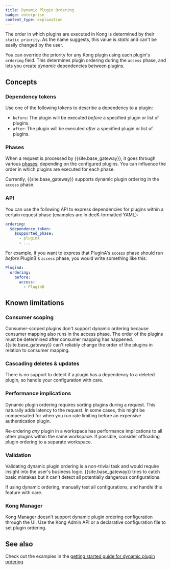 ```yaml
---
title: Dynamic Plugin Ordering
badge: enterprise
content_type: explanation
---
```


The order in which plugins are executed in Kong is determined by their
`static priority`. As the name suggests, this value is _static_ and can't be
 easily changed by the user.

You can override the priority for any Kong plugin using each plugin's
`ordering` field. This determines plugin ordering during the `access` phase,
and lets you create _dynamic_ dependencies between plugins.

## Concepts

### Dependency tokens

Use one of the following tokens to describe a dependency to a plugin:

* `before`: The plugin will be executed _before_ a specified plugin or list of plugins.
* `after`: The plugin will be executed _after_ a specified plugin or list of plugins.

### Phases

When a request is processed by {{site.base_gateway}}, it goes through various
[phases](/gateway/latest/plugin-development/custom-logic/#available-contexts),
depending on the configured plugins. You can influence the order in which
plugins are executed for each phase.

Currently, {{site.base_gateway}} supports dynamic plugin ordering in the
`access` phase.

### API

You can use the following API to express dependencies for plugins within a
certain request phase (examples are in decK-formatted YAML):

```yaml
ordering:
  $dependency_token:
    $supported_phase:
      - pluginA
      - ...
```

For example, if you want to express that PluginA's `access` phase should
run _before_ PluginB's `access` phase, you would write something like this:

```yaml
PluginA:
  ordering:
    before:
      access:
        - PluginB
```

## Known limitations

### Consumer scoping

Consumer-scoped plugins don't support dynamic ordering because consumer mapping
also runs in the access phase. The order of the plugins must be determined
after consumer mapping has happened. {{site.base_gateway}} can't reliably
change the order of the plugins in relation to consumer mapping.

### Cascading deletes & updates

There is no support to detect if a plugin has a dependency to
a deleted plugin, so handle your configuration with care.

### Performance implications

Dynamic plugin ordering requires sorting plugins during a request. This naturally
adds latency to the request. In some cases, this might be compensated for when
you run rate limiting before an expensive authentication plugin.

Re-ordering _any_ plugin in a workspace has performance implications to all
other plugins within the same workspace. If possible, consider offloading plugin
ordering to a separate workspace.

### Validation

Validating dynamic plugin ordering is a non-trivial task and would require
insight into the user's business logic. {{site.base_gateway}} tries to catch
basic mistakes but it can't detect all potentially dangerous configurations.

If using dynamic ordering, manually test all configurations, and handle this
feature with care.

### Kong Manager

Kong Manager doesn't support dynamic plugin ordering configuration through the
UI. Use the Kong Admin API or a declarative configuration file to set
plugin ordering.

## See also

Check out the examples in the
[getting started guide for dynamic plugin ordering](/gateway/{{page.kong_version}}/kong-enterprise/plugin-ordering/get-started).
